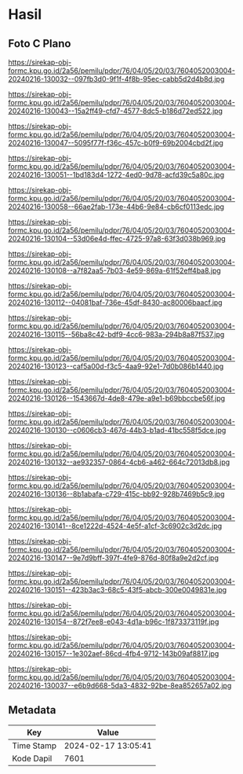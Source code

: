 # Hasil

## Foto C Plano

https://sirekap-obj-formc.kpu.go.id/2a56/pemilu/pdpr/76/04/05/20/03/7604052003004-20240216-130032--097fb3d0-9f1f-4f8b-95ec-cabb5d2d4b8d.jpg

https://sirekap-obj-formc.kpu.go.id/2a56/pemilu/pdpr/76/04/05/20/03/7604052003004-20240216-130043--15a2ff49-cfd7-4577-8dc5-b186d72ed522.jpg

https://sirekap-obj-formc.kpu.go.id/2a56/pemilu/pdpr/76/04/05/20/03/7604052003004-20240216-130047--5095f77f-f36c-457c-b0f9-69b2004cbd2f.jpg

https://sirekap-obj-formc.kpu.go.id/2a56/pemilu/pdpr/76/04/05/20/03/7604052003004-20240216-130051--1bd183d4-1272-4ed0-9d78-acfd39c5a80c.jpg

https://sirekap-obj-formc.kpu.go.id/2a56/pemilu/pdpr/76/04/05/20/03/7604052003004-20240216-130058--66ae2fab-173e-44b6-9e84-cb6cf0113edc.jpg

https://sirekap-obj-formc.kpu.go.id/2a56/pemilu/pdpr/76/04/05/20/03/7604052003004-20240216-130104--53d06e4d-ffec-4725-97a8-63f3d038b969.jpg

https://sirekap-obj-formc.kpu.go.id/2a56/pemilu/pdpr/76/04/05/20/03/7604052003004-20240216-130108--a7f82aa5-7b03-4e59-869a-61f52eff4ba8.jpg

https://sirekap-obj-formc.kpu.go.id/2a56/pemilu/pdpr/76/04/05/20/03/7604052003004-20240216-130112--04081baf-736e-45df-8430-ac80006baacf.jpg

https://sirekap-obj-formc.kpu.go.id/2a56/pemilu/pdpr/76/04/05/20/03/7604052003004-20240216-130115--56ba8c42-bdf9-4cc6-983a-294b8a87f537.jpg

https://sirekap-obj-formc.kpu.go.id/2a56/pemilu/pdpr/76/04/05/20/03/7604052003004-20240216-130123--caf5a00d-f3c5-4aa9-92e1-7d0b086b1440.jpg

https://sirekap-obj-formc.kpu.go.id/2a56/pemilu/pdpr/76/04/05/20/03/7604052003004-20240216-130126--1543667d-4de8-479e-a9e1-b69bbccbe56f.jpg

https://sirekap-obj-formc.kpu.go.id/2a56/pemilu/pdpr/76/04/05/20/03/7604052003004-20240216-130130--c0606cb3-467d-44b3-b1ad-41bc558f5dce.jpg

https://sirekap-obj-formc.kpu.go.id/2a56/pemilu/pdpr/76/04/05/20/03/7604052003004-20240216-130132--ae932357-0864-4cb6-a462-664c72013db8.jpg

https://sirekap-obj-formc.kpu.go.id/2a56/pemilu/pdpr/76/04/05/20/03/7604052003004-20240216-130136--8b1abafa-c729-415c-bb92-928b7469b5c9.jpg

https://sirekap-obj-formc.kpu.go.id/2a56/pemilu/pdpr/76/04/05/20/03/7604052003004-20240216-130141--8ce1222d-4524-4e5f-a1cf-3c6902c3d2dc.jpg

https://sirekap-obj-formc.kpu.go.id/2a56/pemilu/pdpr/76/04/05/20/03/7604052003004-20240216-130147--9e7d9bff-397f-4fe9-876d-80f8a9e2d2cf.jpg

https://sirekap-obj-formc.kpu.go.id/2a56/pemilu/pdpr/76/04/05/20/03/7604052003004-20240216-130151--423b3ac3-68c5-43f5-abcb-300e0049831e.jpg

https://sirekap-obj-formc.kpu.go.id/2a56/pemilu/pdpr/76/04/05/20/03/7604052003004-20240216-130154--872f7ee8-e043-4d1a-b96c-1f873373119f.jpg

https://sirekap-obj-formc.kpu.go.id/2a56/pemilu/pdpr/76/04/05/20/03/7604052003004-20240216-130157--1e302aef-86cd-4fb4-9712-143b09af8817.jpg

https://sirekap-obj-formc.kpu.go.id/2a56/pemilu/pdpr/76/04/05/20/03/7604052003004-20240216-130037--e6b9d668-5da3-4832-92be-8ea852657a02.jpg


## Metadata

| Key        | Value               |
| ---------- | ------------------- |
| Time Stamp | 2024-02-17 13:05:41 |
| Kode Dapil | 7601                |



